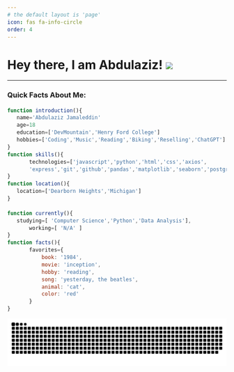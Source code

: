 ```yaml
---
# the default layout is 'page'
icon: fas fa-info-circle
order: 4
---
```


# Hey there, I am Abdulaziz! <img src="https://media.giphy.com/media/hvRJCLFzcasrR4ia7z/giphy.gif" width="25px">


___
### Quick Facts About Me:

 ```javascript
 function introduction(){  
	name='Abdulaziz Jamaleddin'
	age=18
	education=['DevMountain','Henry Ford College']
	hobbies=['Coding','Music','Reading','Biking','Reselling','ChatGPT']
}
 function skills(){
        technologies=['javascript','python','html','css','axios',
        'express','git','github','pandas','matplotlib','seaborn','postgress','bycrypt','aws']
 }
 function location(){
	location=['Dearborn Heights','Michigan']
}

 function currently(){
	studying=[ 'Computer Science','Python','Data Analysis'],
        working=[ 'N/A' ]
}
 function facts(){
        favorites={
            book: '1984',
            movie: 'inception',
            hobby: 'reading',
            song: 'yesterday, the beatles',
            animal: 'cat',
            color: 'red'
        }
}
```
<img src='/assets/github-user-contribution.svg'>

